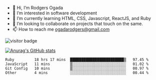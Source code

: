 - 👋 Hi, I’m Rodgers Ogada
- 👀 I’m interested in software development
- 🌱 I’m currently learning HTML, CSS, Javascript, ReactJS, and Ruby
- 💞️ I’m looking to collaborate on projects that touch on the same.
- 📫 How to reach me ogadarodgers@gmail.com

![visitor badge](https://visitor-badge.glitch.me/badge?page_id=ogada-otieno.visitor-badge)

[![Anurag's GitHub stats](https://github-readme-stats.vercel.app/api?username=ogada-otieno)](https://github.com/anuraghazra/github-readme-stats) 
<!--START_SECTION:waka-->

```text
Ruby         18 hrs 17 mins  ████████████████████████▒   97.45 %
JavaScript   11 mins         ▒░░░░░░░░░░░░░░░░░░░░░░░░   01.02 %
Git Config   10 mins         ▒░░░░░░░░░░░░░░░░░░░░░░░░   00.97 %
Other        4 mins          ░░░░░░░░░░░░░░░░░░░░░░░░░   00.44 %
```

<!--END_SECTION:waka-->

<!---
ogada-otieno/ogada-otieno is a ✨ special ✨ repository because its `README.md` (this file) appears on your GitHub profile.
You can click the Preview link to take a look at your changes.
--->
